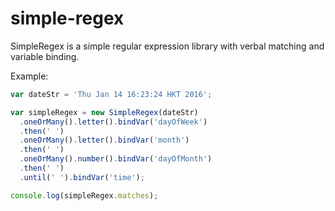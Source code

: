 # simple-regex
SimpleRegex is a simple regular expression library with verbal matching and variable binding.

Example:
```javascript
var dateStr = 'Thu Jan 14 16:23:24 HKT 2016';

var simpleRegex = new SimpleRegex(dateStr)
  .oneOrMany().letter().bindVar('dayOfWeek')
  .then(' ')
  .oneOrMany().letter().bindVar('month')
  .then(' ')
  .oneOrMany().number().bindVar('dayOfMonth')
  .then(' ')
  .until(' ').bindVar('time');

console.log(simpleRegex.matches);
```
